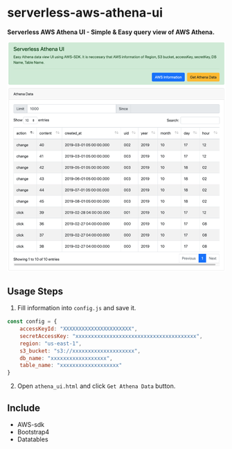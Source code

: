 # serverless-aws-athena-ui

**Serverless AWS Athena UI - Simple & Easy query view of AWS Athena.**

![](athena_ui.png)

## Usage Steps

1. Fill information into `config.js` and save it.
``` javascript
const config = {
    accessKeyId: "XXXXXXXXXXXXXXXXXXXXXX",
    secretAccessKey: "xxxxxxxxxxxxxxxxxxxxxxxxxxxxxxxxxxxxxxx",
    region: "us-east-1",
    s3_bucket: "s3://xxxxxxxxxxxxxxxxxxxx",
    db_name: "xxxxxxxxxxxxxxxxxx",
    table_name: "xxxxxxxxxxxxxxxxxxx"
}
```

2. Open `athena_ui.html` and click `Get Athena Data` button.

## Include

- AWS-sdk
- Bootstrap4
- Datatables
